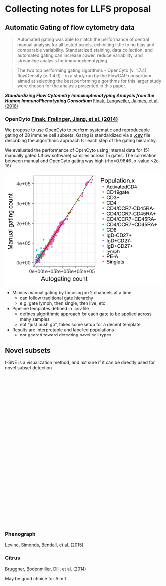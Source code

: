 # Collecting notes for LLFS proposal



## Automatic Gating of flow cytometry data

>  Automated gating was able to match the performance of central manual analysis for all tested panels, exhibiting little to no bias and comparable variability. Standardized staining, data collection, and automated gating can increase power, reduce variability, and streamline analysis for immunophenotyping.

> The two top performing gating algorithms - OpenCyto (v. 1.7.4), flowDensity (v. 1.4.0) - in a study run by the FlowCAP consortium aimed at selecting the best performing algorithms for this larger study were chosen for the analysis presented in this paper. 

***Standardizing Flow Cytometry Immunophenotyping Analysis from the Human ImmunoPhenotyping Consortium***
<a name=cite-Finak_2016></a>[Finak, Langweiler, Jaimes, et al. (2016)](https://doi.org/10.1038%2Fsrep20686)

### OpenCyto <a name=cite-Finak_2014></a>[Finak, Frelinger, Jiang, et al. (2014)](https://doi.org/10.1371%2Fjournal.pcbi.1003806)



We propose to use OpenCyto to perform systematic and reproducable gating of 28 immune cell subsets. Gating is standardized via a **[.csv](https://github.com/PankratzLab/auto-fcs/blob/master/explore/openCyto/lymph.dev.b.csv)** file describing the algorithmic approach for each step of the gating hierarchy.

We evaluated the performance of OpenCyto using internal data for 151 manually gated (Jflow software) samples across 15 gates. The correlation between manual and OpenCyto gating was high (rho=0.9846 ,p-value <2e-16)

![](index_files/figure-html/unnamed-chunk-1-1.png)<!-- -->



- Mimics manual gating by focusing on 2 channels at a time
    - can follow traditional gate hierarchy
    - e.g. gate lymph, then single, then live, etc
- Pipeline templates defined in .csv file
  - defines algorithmic approach for each gate to be applied across many samples
  - not "just push go", takes some setup for a decent template
- Results are interpretable and labelled populations 
  - not geared toward detecting novel cell types



## Novel subsets


t-SNE is a visualization method, and not sure if it can be directly used for novel subset detection

<!--html_preserve--><div id="htmlwidget-20def860695eecacebb1" style="width:672px;height:480px;" class="grViz html-widget"></div>
<script type="application/json" data-for="htmlwidget-20def860695eecacebb1">{"x":{"diagram":"digraph {\n\ngraph [layout = \"neato\",\n       outputorder = \"edgesfirst\"]\n\nnode [fontname = \"Helvetica\",\n     fontsize = \"10\",\n     shape = \"circle\",\n     fixedsize = \"true\",\n     width = \"0.5\",\n     style = \"filled\",\n     fillcolor = \"aliceblue\",\n     color = \"gray70\",\n     fontcolor = \"gray50\"]\n\nedge [len = \"1.5\",\n     color = \"gray40\",\n     arrowsize = \"0.5\"]\n\n  \"1\" [label = \"QC\", shape = \"ellipse\"] \n  \"2\" [label = \"OpenCyto:trim to primary subset\", shape = \"ellipse\"] \n  \"3\" [label = \"Primary subset (T- or B-Cells?)\", shape = \"ellipse\"] \n  \"4\" [label = \"Phenograph\", shape = \"ellipse\"] \n  \"5\" [label = \"Citrus\", shape = \"ellipse\"] \n  \"6\" [label = \"Visualize with t-SNE\", shape = \"ellipse\"] \n\"1\"->\"2\" [id = \"1\"] \n\"2\"->\"3\" [id = \"2\"] \n\"3\"->\"4\" [id = \"3\"] \n\"3\"->\"5\" [id = \"4\"] \n\"4\"->\"6\" [id = \"5\"] \n\"5\"->\"6\" [id = \"6\"] \n}","config":{"engine":null,"options":null}},"evals":[],"jsHooks":[]}</script><!--/html_preserve-->


### Phenograph
<a name=cite-Levine_2015></a>[Levine, Simonds, Bendall, et al. (2015)](https://doi.org/10.1016%2Fj.cell.2015.05.047)



### Citrus
<a name=cite-Bruggner_2014></a>[Bruggner, Bodenmiller, Dill, et al. (2014)](https://doi.org/10.1073%2Fpnas.1408792111)

May be good choice for Aim 1:







